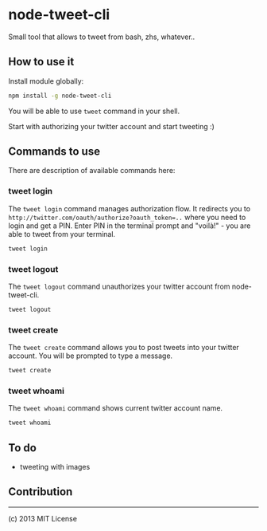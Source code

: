 # node-tweet-cli

Small tool that allows to tweet from bash, zhs, whatever..

## How to use it

Install module globally:

```bash
npm install -g node-tweet-cli
```

You will be able to use ``tweet`` command in your shell.

Start with authorizing your twitter account and start tweeting :)

## Commands to use

There are description of available commands here:

### tweet login

The ``tweet login`` command manages authorization flow. It redirects you to ``http://twitter.com/oauth/authorize?oauth_token=..`` where you need to login and get a PIN. Enter PIN in the terminal prompt and "voilà!" - you are able to tweet from your terminal.

```bash
tweet login
```

### tweet logout

The ``tweet logout`` command unauthorizes your twitter account from node-tweet-cli.

```bash
tweet logout
```

### tweet create

The ``tweet create`` command allows you to post tweets into your twitter account. You will be prompted to type a message.

```bash
tweet create
```

### tweet whoami

The ``tweet whoami`` command shows current twitter account name.

```bash
tweet whoami
```

## To do

- tweeting with images

## Contribution

---
(c) 2013 MIT License